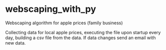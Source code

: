 # webscaping_with_py
Webscaping algorithm for apple prices (family business)

Collecting data for local apple prices, executing the file upon startup every day, building a csv file from the data.
If data changes send an email with new data.
